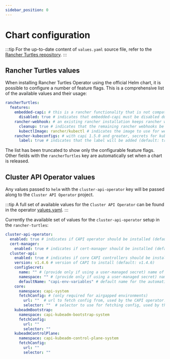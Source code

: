 ```yaml
---
sidebar_position: 0
---
```


# Chart configuration

:::tip
For the up-to-date content of `values.yaml` source file, refer to the [Rancher Turtles repository](https://github.com/rancher/turtles).
:::

## Rancher Turtles values

When installing Rancher Turtles Operator using the official Helm chart, it is possible to configure a number of feature flags. This is a comprehensive list of the available values and their usage:

```yaml
rancherTurtles:
  features:
    embedded-capi: # this is a rancher functionality that is not compatible with rancher-turtles
      disabled: true # indicates that embedded-capi must be disabled during installation (default: true)
    rancher-webhook: # an existing rancher installation keeps rancher webhooks after disabling embedded-capi      
      cleanup: true # indicates that the remaining rancher webhooks be removed (default: true)
      kubectlImage: rancher/kubectl # indicates the image to use for webhook cleanup (default: rancher/kubectl)
    rancher-kubeconfigs: # with capi 1.5.0 and greater, secrets for kubeconfigs must contain a specific label. See https://github.com/kubernetes-sigs/cluster-api/blob/main/docs/book/src/developer/providers/migrations/v1.4-to-v1.5.md#other
      label: true # indicates that the label will be added (default: true)
```

The list has been truncated to show only the configurable feature flags. Other fields with the `rancherTurtles` key are automatically set when a chart is released.

## Cluster API Operator values

Any values passed to `helm` with the `cluster-api-operator` key will be passed along to the `Cluster API Operator` project.

:::tip
A full set of available values for the `Cluster API Operator` can be found in the operator [values.yaml](https://github.com/kubernetes-sigs/cluster-api-operator/blob/main/hack/charts/cluster-api-operator/values.yaml).
:::

Currently the available set of values for the `cluster-api-operator` setup in the `rancher-turtles`:

```yaml
cluster-api-operator:
  enabled: true # indicates if CAPI operator should be installed (default: true)
  cert-manager:
    enabled: true # indicates if cert-manager should be installed (default: true)
  cluster-api:
    enabled: true # indicates if core CAPI controllers should be installed (default: true)
    version: v1.4.6 # version of CAPI to install (default: v1.4.6)
    configSecret:
      name: "" # (provide only if using a user-managed secret) name of the config secret to use for core CAPI controllers, used by the CAPI operator. See https://github.com/kubernetes-sigs/cluster-api-operator/tree/main/docs#installing-azure-infrastructure-provider docs for more details.
      namespace: "" # (provide only if using a user-managed secret) namespace of the config secret to use for core CAPI controllers, used by the CAPI operator.
      defaultName: "capi-env-variables" # default name for the automatically created secret.
    core:
      namespace: capi-system
      fetchConfig: # (only required for airgapped environments)
        url: ""  # url to fetch config from, used by the CAPI operator. See https://github.com/kubernetes-sigs/cluster-api-operator/tree/main/docs#provider-spec docs for more details.
        selector: ""  # selector to use for fetching config, used by the CAPI operator.
    kubeadmBootstrap:
      namespace: capi-kubeadm-bootstrap-system
      fetchConfig:
        url: ""
        selector: ""
    kubeadmControlPlane:
      namespace: capi-kubeadm-control-plane-system
      fetchConfig:
        url: ""
        selector: ""
```
